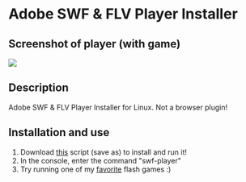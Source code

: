 # Adobe SWF & FLV Player Installer

## Screenshot of player (with game)
![](https://i.imgur.com/sSwZpRk.jpg)

## Description
Adobe SWF & FLV Player Installer for Linux. Not a browser plugin!

## Installation and use
1. Download [this](https://github.com/Zalexanninev15/Adobe-SWF_FLV-Player-Installer/blob/master/installer.sh) script (save as) to install and run it!
2. In the console, enter the command "swf-player"
3. Try running one of my [favorite](https://github.com/Zalexanninev15/Adobe-SWF_FLV-Player-Installer/raw/master/X-MEN.swf) flash games :)
